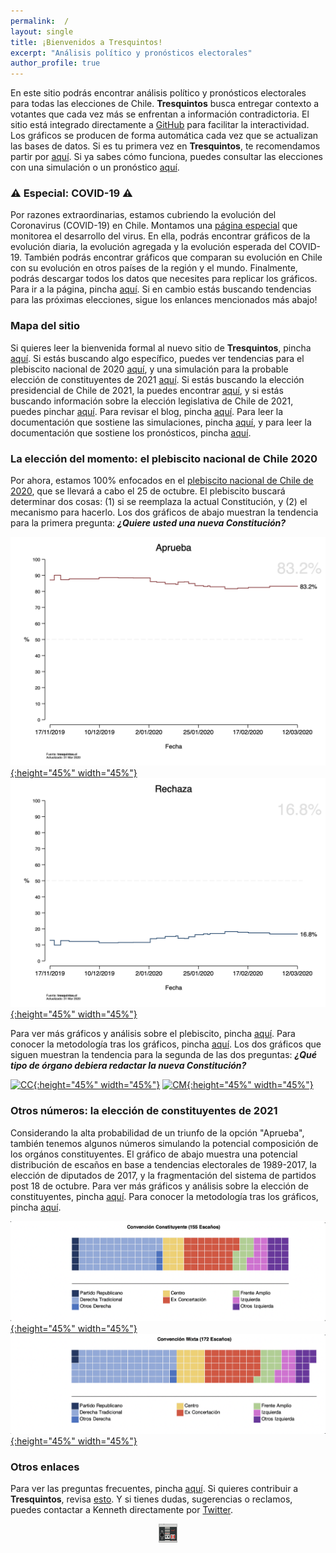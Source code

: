 ```yaml
---
permalink:  /
layout: single
title: ¡Bienvenidos a Tresquintos!
excerpt: "Análisis político y pronósticos electorales"
author_profile: true
---
```


En este sitio podrás encontrar análisis político y pronósticos electorales para todas las elecciones de Chile. **Tresquintos** busca entregar contexto a votantes que cada vez más se enfrentan a información contradictoria. El sitio está integrado directamente a [GitHub](https://github.com/) para facilitar la interactividad. Los gráficos se producen de forma automática cada vez que se actualizan las bases de datos. Si es tu primera vez en **Tresquintos**, te recomendamos partir por [aquí](https://tresquintos.cl/faq/). Si ya sabes cómo funciona, puedes consultar las elecciones con una simulación o un pronóstico [aquí](https://tresquintos.cl/elecciones/).


### ⚠️ Especial: COVID-19 ⚠️

Por razones extraordinarias, estamos cubriendo la evolución del Coronavirus (COVID-19) en Chile. Montamos una [página especial](https://tresquintos.cl/covid19/) que monitorea el desarrollo del virus. En ella, podrás encontrar gráficos de la evolución diaria, la evolución agregada y la evolución esperada del COVID-19. También podrás encontrar gráficos que comparan su evolución en Chile con su evolución en otros países de la región y el mundo. Finalmente, podrás descargar todos los datos que necesites para replicar los gráficos. Para ir a la página, pincha [aquí](https://tresquintos.cl/covid19/). Si en cambio estás buscando tendencias para las próximas elecciones, sigue los enlances mencionados más abajo!


### Mapa del sitio

Si quieres leer la bienvenida formal al nuevo sitio de **Tresquintos**, pincha [aquí](https://tresquintos.cl/posts/2020/03/bienvenidos/). Si estás buscando algo específico, puedes ver tendencias para el plebiscito nacional de 2020 [aquí](https://tresquintos.cl/plebiscito2020/), y una simulación para la probable elección de constituyentes de 2021 [aquí](https://tresquintos.cl/constituyentes2021/). Si estás buscando la elección presidencial de Chile de 2021, la puedes encontrar [aquí](https://tresquintos.cl/presidenciales2021/), y si estás buscando información sobre la elección legislativa de Chile de 2021, puedes pinchar [aquí](https://tresquintos.cl/legislativa2021/). Para revisar el blog, pincha [aquí](https://tresquintos.cl/year-archive/). Para leer la documentación que sostiene las simulaciones, pincha [aquí](https://tresquintos.cl/sx/), y para leer la documentación que sostiene los pronósticos, pincha [aquí](https://tresquintos.cl/tsm/).


### La elección del momento: el plebiscito nacional de Chile 2020

Por ahora, estamos 100% enfocados en el [plebiscito nacional de Chile de 2020](https://es.wikipedia.org/wiki/Plebiscito_nacional_de_Chile_de_2020), que se llevará a cabo el 25 de octubre. El plebiscito buscará determinar dos cosas: (1) si se reemplaza la actual Constitución, y (2) el mecanismo para hacerlo. Los dos gráficos de abajo muestran la tendencia para la primera pregunta: ***¿Quiere usted una nueva Constitución?***

[![Aprueba](./images/ts_2020-1_Aprueba.png){:height="45%" width="45%"}](https://tresquintos.cl/plebiscito2020/) [![Rechaza](./images/ts_2020-1_Rechaza.png){:height="45%" width="45%"}](https://tresquintos.cl/plebiscito2020/)

Para ver más gráficos y análisis sobre el plebiscito, pincha [aquí](http://tresquintos.cl/plebiscito2020). Para conocer la metodología tras los gráficos, pincha [aquí](https://tresquintos.cl/tsm/). Los dos gráficos que siguen muestran la tendencia para la segunda de las dos preguntas: ***¿Qué tipo de órgano debiera redactar la nueva Constitución?***

[![CC](/images/ts_2020-2_Convención%20Constituyente.png){:height="45%" width="45%"}](https://tresquintos.cl/plebiscito2020/) [![CM](/images/ts_2020-2_Convención%20Mixta.png){:height="45%" width="45%"}](https://tresquintos.cl/plebiscito2020/)


### Otros números: la elección de constituyentes de 2021

Considerando la alta probabilidad de un triunfo de la opción "Aprueba", también tenemos algunos números simulando la potencial composición de los orgános constituyentes. El gráfico de abajo muestra una potencial distribución de escaños en base a tendencias electorales de 1989-2017, la elección de diputados de 2017, y la fragmentación del sistema de partidos post 18 de octubre. Para ver más gráficos y análisis sobre la elección de constituyentes, pincha [aquí](http://tresquintos.cl/constituyentes2021). Para conocer la metodología tras los gráficos, pincha [aquí](https://tresquintos.cl/sx/).

[![cc](/images/cc.png){:height="45%" width="45%"}](https://tresquintos.cl/constituyentes2021/) [![CM](/images/cm.png){:height="45%" width="45%"}](https://tresquintos.cl/constituyentes2021/)


### Otros enlaces

Para ver las preguntas frecuentes, pincha [aquí](https://tresquintos.cl/faq/). Si quieres contribuir a **Tresquintos**, revisa [esto](https://tresquintos.cl/faq/). Y si tienes dudas, sugerencias o reclamos, puedes contactar a Kenneth directamente por [Twitter](https://www.twitter.com/kennethbunker).


<!-- Mailchimp -->
<script type="text/javascript" src="//downloads.mailchimp.com/js/signup-forms/popup/unique-methods/embed.js" data-dojo-config="usePlainJson: true, isDebug: false"></script><script type="text/javascript">window.dojoRequire(["mojo/signup-forms/Loader"], function(L) { L.start({"baseUrl":"mc.us15.list-manage.com","uuid":"3a6f5773bbbc78ea5a0003f67","lid":"8c164eff0f","uniqueMethods":true}) })</script>


<!-- NES -->
<style>
.aligncenter {
    text-align: center;
}
</style>
<p class="aligncenter">
    <img src="/images/nes.png" width="30" height="30" alt="konami" />
</p>
<script src="/js/topsecret.js"></script>


<!-- Favicon -->
<link rel="shortcut icon" href="favicon.ico" type="image/x-icon" />
<link rel="apple-touch-icon" sizes="57x57" href="/apple-icon-57x57.png">
<link rel="apple-touch-icon" sizes="60x60" href="/apple-icon-60x60.png">
<link rel="apple-touch-icon" sizes="72x72" href="/apple-icon-72x72.png">
<link rel="apple-touch-icon" sizes="76x76" href="/apple-icon-76x76.png">
<link rel="apple-touch-icon" sizes="114x114" href="/apple-icon-114x114.png">
<link rel="apple-touch-icon" sizes="120x120" href="/apple-icon-120x120.png">
<link rel="apple-touch-icon" sizes="144x144" href="/apple-icon-144x144.png">
<link rel="apple-touch-icon" sizes="152x152" href="/apple-icon-152x152.png">
<link rel="apple-touch-icon" sizes="180x180" href="/apple-icon-180x180.png">
<link rel="icon" type="image/png" sizes="192x192" href="/android-icon-192x192.png">
<link rel="icon" type="image/png" sizes="32x32" href="/favicon-32x32.png">
<link rel="icon" type="image/png" sizes="96x96" href="/favicon-96x96.png">
<link rel="icon" type="image/png" sizes="16x16" href="/favicon-16x16.png">
<link rel="manifest" href="/manifest.json">
<meta name="msapplication-TileColor" content="#ffffff">
<meta name="msapplication-TileImage" content="/ms-icon-144x144.png">
<meta name="theme-color" content="#ffffff">


<!-- Finisce sempre così, con la morte.
Prima però c’è stata la vita,
nascosta sotto i bla, bla, bla, bla, bla.
È tutto sedimentato sotto il chiacchiericcio e il rumore:
il silenzio e il sentimento,
l’emozione e la paura,
gli sparuti incostanti sprazzi di bellezza
e poi lo squallore disgraziato e l’uomo miserabile.
Tutto sepolto nella coperta
dell’imbarazzo dello stare al mondo:
bla, bla, bla, bla.
Altrove c’è l’Altrove,
io non mi occupo dell’Altrove.
Dunque che questo romanzo abbia inizio.
In fondo è solo un trucco, si è solo un trucco. kb. -->
